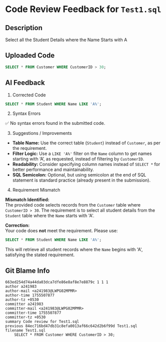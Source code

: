 # Code Review Feedback for `Test1.sql`

## Description
Select all the Student Details where the Name Starts with A

## Uploaded Code
```sql
SELECT * FROM Customer WHERE CustomerID > 30;

```

## AI Feedback
1. Corrected Code

```sql
SELECT * FROM Student WHERE Name LIKE 'A%';
```

2. Syntax Errors

✅ No syntax errors found in the submitted code.

3. Suggestions / Improvements

- **Table Name:** Use the correct table (`Student`) instead of `Customer`, as per the requirement.
- **Filter Logic:** Use a `LIKE 'A%'` filter on the `Name` column to get names starting with ‘A’, as requested, instead of filtering by `CustomerID`.
- **Readability:** Consider specifying column names instead of `SELECT *` for better performance and maintainability.
- **SQL Semicolon:** Optional, but using semicolon at the end of SQL statement is standard practice (already present in the submission).

4. Requirement Mismatch

**Mismatch Identified:**  
The provided code selects records from the `Customer` table where `CustomerID > 30`. The requirement is to select all student details from the `Student` table where the `Name` starts with 'A'.

**Correction:**  
Your code does **not** meet the requirement. Please use:

```sql
SELECT * FROM Student WHERE Name LIKE 'A%';
```

This will retrieve all student records where the `Name` begins with 'A', satisfying the stated requirement.

## Git Blame Info
```
663ed254d74a44da03dca7dfe86e8af8e7e8879c 1 1 1
author a241983
author-mail <a241983@LWPG02MPMR>
author-time 1755507877
author-tz +0530
committer a241983
committer-mail <a241983@LWPG02MPMR>
committer-time 1755507877
committer-tz +0530
summary Code review for Test1.sql
previous 84ec716bd47db31c8efa0013af66c642d2b6f99d Test1.sql
filename Test1.sql
	SELECT * FROM Customer WHERE CustomerID > 30;
```